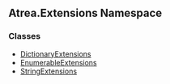 ## Atrea.Extensions Namespace
### Classes
- [DictionaryExtensions](./Atrea-Extensions-DictionaryExtensions.md 'Atrea.Extensions.DictionaryExtensions')
- [EnumerableExtensions](./Atrea-Extensions-EnumerableExtensions.md 'Atrea.Extensions.EnumerableExtensions')
- [StringExtensions](./Atrea-Extensions-StringExtensions.md 'Atrea.Extensions.StringExtensions')
